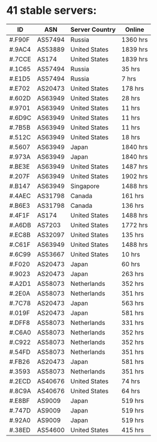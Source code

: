 # 41 stable servers:

| ID | ASN | Server Country | Online |
| ------ | ------ | ------ | ------ |
| #.F90F | AS57494 | Russia | 1360 hrs |
| #.9AC4 | AS53889 | United States | 1839 hrs |
| #.7CCE | AS174 | United States | 1839 hrs |
| #.1C65 | AS57494 | Russia | 35 hrs |
| #.E1D5 | AS57494 | Russia | 7 hrs |
| #.E702 | AS20473 | United States | 178 hrs |
| #.602D | AS63949 | United States | 28 hrs |
| #.9701 | AS63949 | United States | 11 hrs |
| #.6D9C | AS63949 | United States | 11 hrs |
| #.7B5B | AS63949 | United States | 11 hrs |
| #.512C | AS63949 | United States | 18 hrs |
| #.5607 | AS63949 | Japan | 1840 hrs |
| #.973A | AS63949 | Japan | 1840 hrs |
| #.BE3E | AS63949 | United States | 1487 hrs |
| #.207F | AS63949 | United States | 1902 hrs |
| #.B147 | AS63949 | Singapore | 1488 hrs |
| #.4AEC | AS31798 | Canada | 161 hrs |
| #.B6E3 | AS31798 | Canada | 136 hrs |
| #.4F1F | AS174 | United States | 1488 hrs |
| #.A6DB | AS7203 | United States | 1772 hrs |
| #.EC8B | AS32097 | United States | 135 hrs |
| #.C61F | AS63949 | United States | 1488 hrs |
| #.6C99 | AS53667 | United States | 10 hrs |
| #.F020 | AS20473 | Japan | 60 hrs |
| #.9023 | AS20473 | Japan | 263 hrs |
| #.A2D1 | AS58073 | Netherlands | 352 hrs |
| #.2E0A | AS58073 | Netherlands | 351 hrs |
| #.7C78 | AS20473 | Japan | 563 hrs |
| #.019F | AS20473 | Japan | 581 hrs |
| #.DFF8 | AS58073 | Netherlands | 331 hrs |
| #.C6A0 | AS58073 | Netherlands | 352 hrs |
| #.C922 | AS58073 | Netherlands | 352 hrs |
| #.54FD | AS58073 | Netherlands | 351 hrs |
| #.FB26 | AS20473 | Japan | 581 hrs |
| #.3593 | AS58073 | Netherlands | 351 hrs |
| #.2ECD | AS40676 | United States | 74 hrs |
| #.8C9A | AS40676 | United States | 64 hrs |
| #.E8BF | AS9009 | Japan | 519 hrs |
| #.747D | AS9009 | Japan | 519 hrs |
| #.92A0 | AS9009 | Japan | 519 hrs |
| #.38ED | AS54600 | United States | 415 hrs |

